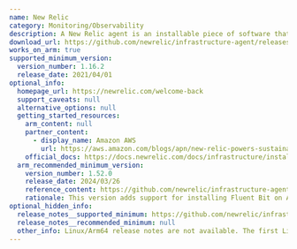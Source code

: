 ```yaml
---
name: New Relic
category: Monitoring/Observability
description: A New Relic agent is an installable piece of software that integrates with multiple types of technologies (for example, web frameworks, operating systems, and types of databases) and reports data to New Relic, usually on a specific cadence.
download_url: https://github.com/newrelic/infrastructure-agent/releases
works_on_arm: true
supported_minimum_version:
  version_number: 1.16.2
  release_date: 2021/04/01
optional_info:
  homepage_url: https://newrelic.com/welcome-back
  support_caveats: null
  alternative_options: null
  getting_started_resources:
    arm_content: null
    partner_content:
      - display_name: Amazon AWS
        url: https://aws.amazon.com/blogs/apn/new-relic-powers-sustainable-observability-with-aws/
    official_docs: https://docs.newrelic.com/docs/infrastructure/install-infrastructure-agent/linux-installation/install-infrastructure-monitoring-agent-linux/
  arm_recommended_minimum_version:
    version_number: 1.52.0
    release_date: 2024/03/26
    reference_content: https://github.com/newrelic/infrastructure-agent/releases/tag/1.52.0
    rationale: This version adds support for installing Fluent Bit on Arm64 Amazon Linux 2023, enhancing monitoring capabilities on that platform.
optional_hidden_info:
  release_notes__supported_minimum: https://github.com/newrelic/infrastructure-agent/releases/tag/1.16.2
  release_notes__recommended_minimum: null
  other_info: Linux/Arm64 release notes are not available. The first Linux/Arm64 tar is available in version 1.16.2.
---
```

